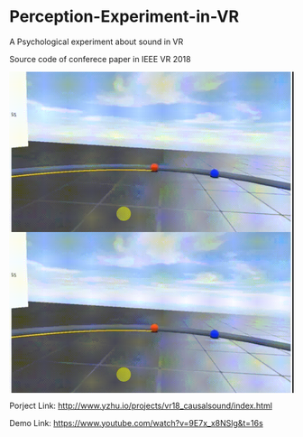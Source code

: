 
# Perception-Experiment-in-VR
A Psychological experiment about sound in VR

Source code of conferece paper in IEEE VR 2018

<img src="demo.gif" align="center"  />
<img src="demo.gif" align="center"  />

<br />

Porject Link: http://www.yzhu.io/projects/vr18_causalsound/index.html

Demo Link: https://www.youtube.com/watch?v=9E7x_x8NSlg&t=16s
